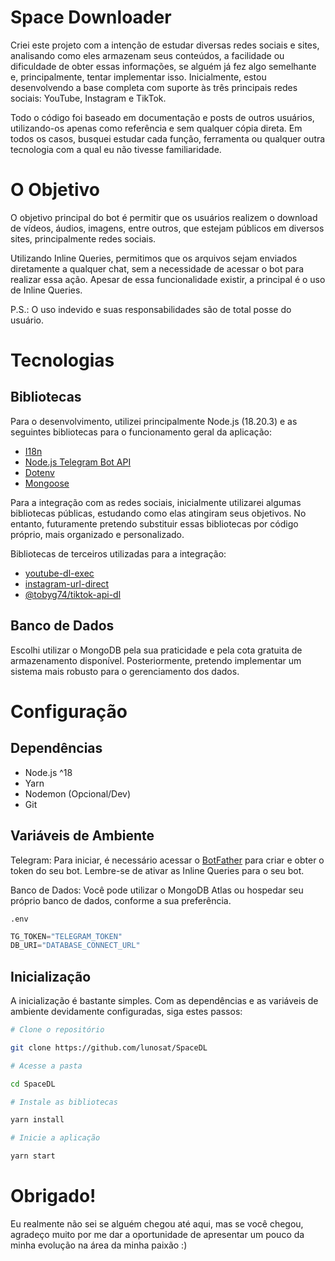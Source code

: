 # Space Downloader

Criei este projeto com a intenção de estudar diversas redes sociais e sites, analisando como eles armazenam seus conteúdos, a facilidade ou dificuldade de obter essas informações, se alguém já fez algo semelhante e, principalmente, tentar implementar isso. Inicialmente, estou desenvolvendo a base completa com suporte às três principais redes sociais: YouTube, Instagram e TikTok.

Todo o código foi baseado em documentação e posts de outros usuários, utilizando-os apenas como referência e sem qualquer cópia direta. Em todos os casos, busquei estudar cada função, ferramenta ou qualquer outra tecnologia com a qual eu não tivesse familiaridade.

# O Objetivo

O objetivo principal do bot é permitir que os usuários realizem o download de vídeos, áudios, imagens, entre outros, que estejam públicos em diversos sites, principalmente redes sociais.

Utilizando Inline Queries, permitimos que os arquivos sejam enviados diretamente a qualquer chat, sem a necessidade de acessar o bot para realizar essa ação. Apesar de essa funcionalidade existir, a principal é o uso de Inline Queries.

P.S.: O uso indevido e suas responsabilidades são de total posse do usuário.

# Tecnologias

## Bibliotecas

Para o desenvolvimento, utilizei principalmente Node.js (18.20.3) e as seguintes bibliotecas para o funcionamento geral da aplicação:

- [I18n](https://www.npmjs.com/package/i18n)
- [Node.js Telegram Bot API](https://www.npmjs.com/package/node-telegram-bot-api)
- [Dotenv](https://www.npmjs.com/package/dotenv)
- [Mongoose](https://www.npmjs.com/package/mongoose)

Para a integração com as redes sociais, inicialmente utilizarei algumas bibliotecas públicas, estudando como elas atingiram seus objetivos. No entanto, futuramente pretendo substituir essas bibliotecas por código próprio, mais organizado e personalizado.

Bibliotecas de terceiros utilizadas para a integração:

- [youtube-dl-exec](https://www.npmjs.com/package/youtube-dl-exec)
- [instagram-url-direct](https://www.npmjs.com/package/instagram-url-direct)
- [@tobyg74/tiktok-api-dl](https://www.npmjs.com/package/@tobyg74/tiktok-api-dl)

## Banco de Dados

Escolhi utilizar o MongoDB pela sua praticidade e pela cota gratuita de armazenamento disponível. Posteriormente, pretendo implementar um sistema mais robusto para o gerenciamento dos dados.

# Configuração

## Dependências

- Node.js ^18
- Yarn
- Nodemon (Opcional/Dev)
- Git

## Variáveis de Ambiente

Telegram: Para iniciar, é necessário acessar o [BotFather](https://t.me/botfather) para criar e obter o token do seu bot. Lembre-se de ativar as Inline Queries para o seu bot.

Banco de Dados: Você pode utilizar o MongoDB Atlas ou hospedar seu próprio banco de dados, conforme a sua preferência.

`.env`
```js
TG_TOKEN="TELEGRAM_TOKEN"
DB_URI="DATABASE_CONNECT_URL"
```

## Inicialização

A inicialização é bastante simples. Com as dependências e as variáveis de ambiente devidamente configuradas, siga estes passos:

```sh
# Clone o repositório

git clone https://github.com/lunosat/SpaceDL

# Acesse a pasta

cd SpaceDL

# Instale as bibliotecas

yarn install

# Inicie a aplicação

yarn start

```

# Obrigado!

Eu realmente não sei se alguém chegou até aqui, mas se você chegou, agradeço muito por me dar a oportunidade de apresentar um pouco da minha evolução na área da minha paixão :)